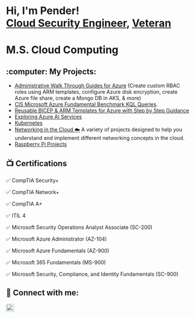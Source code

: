 <h1>Hi, I'm Pender! <br/><a href="https://github.com/apsessoms">Cloud Security Engineer</a>, <a href="https://www.linkedin.com/in/pendersessoms/">Veteran</a> <h1> M.S. Cloud Computing

<h2>:computer: My Projects:</h2>

- [Administrative Walk Through Guides for Azure](https://github.com/apsessoms/AzureCustomRBACRole) (Create custom RBAC roles using ARM templates, configure Azure disk encryption, create Azure file share, create a Mongo DB in AKS, & more)
- [CIS Microsoft Azure Fundamental Benchmark KQL Queries](https://github.com/apsessoms/AzureKQLBenchmarks).
- [Reusable BICEP & ARM Templates for Azure with Step by Step Guidance](https://github.com/apsessoms/DevOps)
- [Exploring Azure AI Services](https://github.com/apsessoms/AzureAI)
- [Kubernetes](https://github.com/apsessoms/Containers-K8s)
- [Networking in the Cloud ☁️](https://github.com/apsessoms/Networking) A variety of projects designed to help you understand and implement different networking concepts in the cloud. 
- [Raspberry Pi Projects](https://github.com/apsessoms/RaspberryPiProjects) 

<h2>📺 Certifications</h2>

:white_check_mark: CompTIA Security+

:white_check_mark: CompTIA Network+

:white_check_mark: CompTIA A+

:white_check_mark: ITIL 4

:white_check_mark: Microsoft Security Operations Analyst Associate (SC-200)

:white_check_mark: Microsoft Azure Administrator (AZ-104)

:white_check_mark: Microsoft Azure Fundamentals (AZ-900)

:white_check_mark: Microsoft 365 Fundamentals (MS-900)

:white_check_mark: Microsoft Security, Compliance, and Identity Fundamentals (SC-900)

<h2> 🤳 Connect with me:</h2>

[<img align="left" alt="PenderSessoms | LinkedIn" width="22px" src="https://cdn.jsdelivr.net/npm/simple-icons@v3/icons/linkedin.svg" />][linkedin]

[linkedin]: https://www.linkedin.com/in/pendersessoms/

<!--
**joshmadakor1/joshmadakor1** is a ✨ _special_ ✨ repository because its `README.md` (this file) appears on your GitHub profile.

Here are some ideas to get you started:

- 🔭 I’m currently working on ...
- 🌱 I’m currently learning ...
- 👯 I’m looking to collaborate on ...
- 🤔 I’m looking for help with ...
- 💬 Ask me about ...
- 📫 How to reach me: ...
- 😄 Pronouns: ...
- ⚡ Fun fact: ...
-->
